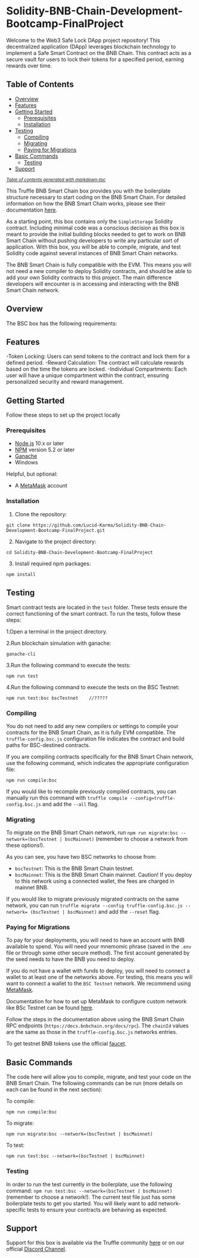 # Solidity-BNB-Chain-Development-Bootcamp-FinalProject

Welcome to the Web3 Safe Lock DApp project repository! This decentralized application (DApp) leverages blockchain technology to implement a Safe Smart Contract on the BNB Chain. This contract acts as a secure vault for users to lock their tokens for a specified period, earning rewards over time.

## Table of Contents
  - [Overview](#overview)
  - [Features](#features)
  - [Getting Started](#getting-started)
    - [Prerequisites](#prerequisites)
    - [Installation](#installation)
  - [Testing](#testing)
    - [Compiling](#compiling)
    - [Migrating](#migrating)
    - [Paying for Migrations](#paying-for-migrations)
  - [Basic Commands](#basic-commands)
    - [Testing](#testing)
  - [Support](#support)

<small><i><a href='http://ecotrust-canada.github.io/markdown-toc/'>Table of contents generated with markdown-toc</a></i></small>

This Truffle BNB Smart Chain box provides you with the boilerplate structure necessary to start coding on the BNB Smart Chain. For detailed information on how the BNB Smart Chain works, please see their documentation [here](https://docs.bnbchain.org/docs/getting-started).

As a starting point, this box contains only the ```SimpleStorage``` Solidity contract. Including minimal code was a conscious decision as this box is meant to provide the initial building blocks needed to get to work on BNB Smart Chain without pushing developers to write any particular sort of application. With this box, you will be able to compile, migrate, and test Solidity code against several instances of BNB Smart Chain networks.

The BNB Smart Chain is fully compatible with the EVM. This means you will not need a new compiler to deploy Solidity contracts, and should be able to add your own Solidity contracts to this project. The main difference developers will encounter is in accessing and interacting with the BNB Smart Chain network.

## Overview

The BSC box has the following requirements:

## Features

-Token Locking: Users can send tokens to the contract and lock them for a defined period.
-Reward Calculation: The contract will calculate rewards based on the time the tokens are locked.
-Individual Compartments: Each user will have a unique compartment within the contract, ensuring personalized security and reward management.

## Getting Started

Follow these steps to set up the project locally

### Prerequisites

- [Node.js](https://nodejs.org/) 10.x or later
- [NPM](https://docs.npmjs.com/cli/) version 5.2 or later
- [Ganache](https://trufflesuite.com/ganache/) 
- Windows

Helpful, but optional:

- A [MetaMask](https://metamask.io/) account

### Installation

1. Clone the repository:
```
git clone https://github.com/Lucid-Karma/Solidity-BNB-Chain-Development-Bootcamp-FinalProject.git
```
2. Navigate to the project directory:
```
cd Solidity-BNB-Chain-Development-Bootcamp-FinalProject
```
3. Install required npm packages:
```
npm install
```

## Testing

Smart contract tests are located in the `test` folder. These tests ensure the correct functioning of the smart contract. To run the tests, follow these steps:

1.Open a terminal in the project directory.

2.Run blockchain simulation with ganache:
```
ganache-cli
```
3.Run the following command to execute the tests:
```
npm run test
```
4.Run the following command to execute the tests on the BSC Testnet:
```
npm run test:bsc bscTestnet    //?????
```

### Compiling

You do not need to add any new compilers or settings to compile your contracts for the BNB Smart Chain, as it is fully EVM compatible. The `truffle-config.bsc.js` configuration file indicates the contract and build paths for BSC-destined contracts.

If you are compiling contracts specifically for the BNB Smart Chain network, use the following command, which indicates the appropriate configuration file:

```
npm run compile:bsc
```

If you would like to recompile previously compiled contracts, you can manually run this command with
`truffle compile --config=truffle-config.bsc.js` and add the `--all` flag.

### Migrating

To migrate on the BNB Smart Chain network, run `npm run migrate:bsc --network=(bscTestnet | bscMainnet)` (remember to choose a network from these options!).

As you can see, you have two BSC networks to choose from:

- `bscTestnet`: This is the BNB Smart Chain testnet.
- `bscMainnet`: This is the BNB Smart Chain mainnet. Caution! If you deploy to this network using a connected wallet, the fees are charged in mainnet BNB.

If you would like to migrate previously migrated contracts on the same network, you can run `truffle migrate --config truffle-config.bsc.js --network= (bscTestnet | bscMainnet)` and add the `--reset` flag.

### Paying for Migrations

To pay for your deployments, you will need to have an account with BNB available to spend. You will need your mnemomic phrase (saved in the `.env` file or through some other secure method). The first account generated by the seed needs to have the BNB you need to deploy. 

If you do not have a wallet with funds to deploy, you will need to connect a wallet to at least one of the networks above. For testing, this means you will want to connect a wallet to the `BSC Testnet` network. We recommend using [MetaMask](https://metamask.io/).

Documentation for how to set up MetaMask to configure custom network like BSc Testnet can be found [here](https://academy.binance.com/en/articles/connecting-metamask-to-binance-smart-chain).

Follow the steps in the documentation above using the BNB Smart Chain RPC endpoints (`https://docs.bnbchain.org/docs/rpc`). The `chainId` values are the same as those in the `truffle-config.bsc.js` networks entries.

To get testnet BNB tokens use the official [faucet](https://testnet.bnbchain.org/faucet-smart).

## Basic Commands

The code here will allow you to compile, migrate, and test your code on the BNB Smart Chain. The following commands can be run (more details on each can be found in the next section):

To compile:

```
npm run compile:bsc
```

To migrate:

```
npm run migrate:bsc --network=(bscTestnet | bscMainnet)
```

To test:

```
npm run test:bsc --network=(bscTestnet | bscMainnet)
```

### Testing

In order to run the test currently in the boilerplate, use the following command: `npm run test:bsc --network=(bscTestnet | bscMainnet)` (remember to choose a network!). The current test file just has some boilerplate tests to get you started. You will likely want to add network-specific tests to ensure your contracts are behaving as expected.


## Support

Support for this box is available via the Truffle community [here](https://www.trufflesuite.com/community) or on our official [Discord Channel](https://discord.com/channels/789402563035660308/912296662834241597).
